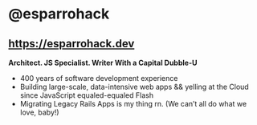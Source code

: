# @esparrohack

## https://esparrohack.dev

**Architect. JS Specialist. Writer With a Capital Dubble-U**

* 400 years of software development experience
* Building large-scale, data-intensive web apps && yelling at the Cloud since JavaScript equaled-equaled Flash
* Migrating Legacy Rails Apps is my thing rn. (We can’t all do what we love, baby!)

<!---
esparrohack/esparrohack is a ✨ special ✨ repository because its `README.md` (this file) appears on your GitHub profile.
You can click the Preview link to take a look at your changes.
--->
